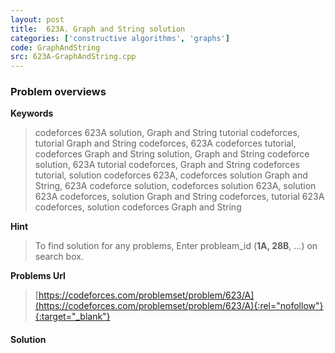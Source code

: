 ```yaml
---
layout: post
title:  623A. Graph and String solution
categories: ['constructive algorithms', 'graphs']
code: GraphAndString
src: 623A-GraphAndString.cpp
---
```

### **Problem overviews**

**Keywords**
> codeforces 623A solution, Graph and String tutorial codeforces, tutorial Graph and String codeforces, 623A codeforces tutorial, codeforces Graph and String solution, Graph and String codeforce solution, 623A tutorial codeforces, Graph and String codeforces tutorial, solution codeforces 623A, codeforces solution Graph and String, 623A codeforce solution, codeforces solution 623A, solution 623A codeforces, solution Graph and String codeforces, tutorial 623A codeforces, solution codeforces Graph and String

**Hint**
> To find solution for any problems, Enter probleam_id (**1A, 28B**, ...) on search box. 

**Problems Url**
> [https://codeforces.com/problemset/problem/623/A](https://codeforces.com/problemset/problem/623/A){:rel="nofollow"}{:target="_blank"}

#### **Solution**



